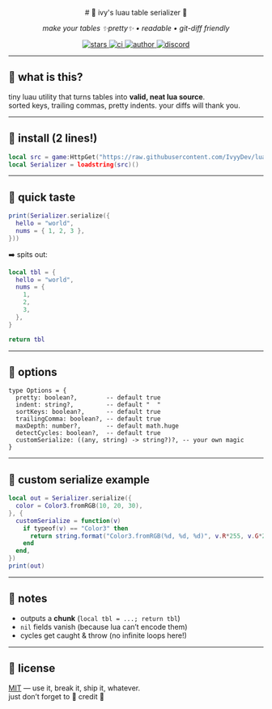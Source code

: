 
<p align="center">
# 🌿 ivy's luau table serializer 🌿
</p>

<p align="center">
  <em>make your tables ✨pretty✨ • readable • git-diff friendly</em>
</p>

<p align="center">
  <a href="https://github.com/IvyyDev/luau-serializer/stargazers">
    <img alt="stars" src="https://img.shields.io/github/stars/IvyyDev/luau-serializer?color=6ade9f&style=flat-square">
  </a>
  <a href="https://github.com/IvyyDev/luau-serializer/actions">
    <img alt="ci" src="https://img.shields.io/badge/ci-green?style=flat-square">
  </a>
  <a href="https://github.com/IvyyDev">
    <img alt="author" src="https://img.shields.io/badge/made%20by-ivy-9b6adb?style=flat-square">
  </a>
  <a href="https://discord.gg/YZ9wBpvdnx">
    <img alt="discord" src="https://img.shields.io/badge/chat-discord-6a82de?style=flat-square">
  </a>
</p>

---

## 🌸 what is this?
tiny luau utility that turns tables into **valid, neat lua source**.  
sorted keys, trailing commas, pretty indents. your diffs will thank you.

---

## 🌱 install (2 lines!)
```lua
local src = game:HttpGet("https://raw.githubusercontent.com/IvyyDev/luau-serializer/main/Serializer.luau")
local Serializer = loadstring(src)()
```

---

## 🍃 quick taste
```lua
print(Serializer.serialize({
  hello = "world",
  nums = { 1, 2, 3 },
}))
```

➡️ spits out:

```lua
local tbl = {
  hello = "world",
  nums = {
    1,
    2,
    3,
  },
}

return tbl
```

---

## 🌼 options
```luau
type Options = {
  pretty: boolean?,        -- default true
  indent: string?,         -- default "  "
  sortKeys: boolean?,      -- default true
  trailingComma: boolean?, -- default true
  maxDepth: number?,       -- default math.huge
  detectCycles: boolean?,  -- default true
  customSerialize: ((any, string) -> string?)?, -- your own magic
}
```

---

## 🌷 custom serialize example
```lua
local out = Serializer.serialize({
  color = Color3.fromRGB(10, 20, 30),
}, {
  customSerialize = function(v)
    if typeof(v) == "Color3" then
      return string.format("Color3.fromRGB(%d, %d, %d)", v.R*255, v.G*255, v.B*255)
    end
  end,
})
print(out)
```

---

## 🌻 notes
- outputs a **chunk** (`local tbl = ...; return tbl`)  
- `nil` fields vanish (because lua can’t encode them)  
- cycles get caught & throw (no infinite loops here!)  

---

## 🪻 license
[MIT](./LICENSE) — use it, break it, ship it, whatever.  
just don’t forget to 🌸 credit 🌸
